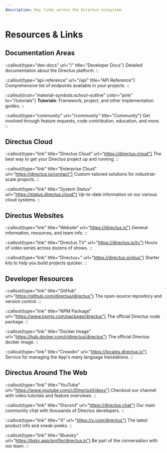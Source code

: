 ```yaml
---
description: Key links across the Directus ecosystem.
---
```


# Resources & Links

## Documentation Areas

::callout{type="dev-docs" url="/" title="Developer Docs"}
Detailed documentation about the Directus platform.
::

::callout{type="api-reference" url="/api" title="API Reference"}
Comprehensive list of endpoints available in your projects.
::

::callout{icon="material-symbols:school-outline" color="pink" to="/tutorials"}
**Tutorials**: Framework, project, and other implementation guides.
::

::callout{type="community" url="/community" title="Community"}
Get involved through feature requests, code contribution, education, and more.
::

## Directus Cloud

::callout{type="link" title="Directus Cloud" url="https://directus.cloud"}
The best way to get your Directus project up and running.
::

::callout{type="link" title="Enterprise Cloud" url="https://directus.io/contact"}
Custom-tailored solutions for industrial-scale projects.
::

::callout{type="link" title="System Status" url="https://status.directus.cloud"}
Up-to-date information on our various cloud systems.
::


## Directus Websites

::callout{type="link" title="Website" url="https://directus.io"}
General information, resources, and team info.
::

::callout{type="link" title="Directus TV" url="https://directus.io/tv"}
Hours of video series across dozens of shows.
::

::callout{type="link" title="Directus+" url="https://directus.io/plus"}
Starter kits to help you build projects quicker.
::


## Developer Resources

::callout{type="link" title="GitHub" url="https://github.com/directus/directus"}
The open-source repository and version control.
::

::callout{type="link" title="NPM Package" url="https://www.npmjs.com/package/directus"}
The official Directus node package.
::

::callout{type="link" title="Docker Image" url="https://hub.docker.com/r/directus/directus"}
The official Directus docker image.
::

::callout{type="link" title="Crowdin" url="https://locales.directus.io"}
Service for managing the App's many language translations.
::


## Directus Around The Web

::callout{type="link" title="YouTube" url="https://www.youtube.com/c/DirectusVideos"}
Checkout our channel with video tutorials and feature overviews.
::

::callout{type="link" title="Discord" url="https://directus.chat"}
Our main community chat with thousands of Directus developers.
::

::callout{type="link" title="X" url="https://x.com/directus"}
The latest product info and sneak-peeks.
::

::callout{type="link" title="Bluesky" url="https://bsky.app/profile/directus.io"}
Be part of the conversation with our team.
::
